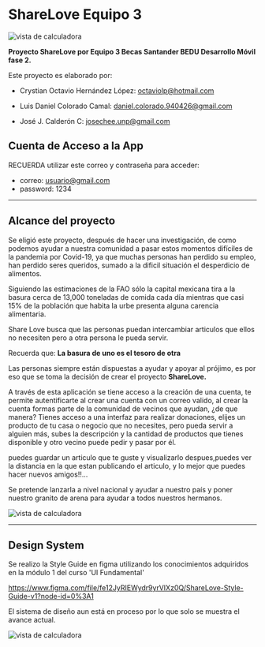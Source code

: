 # ShareLove  Equipo 3

![vista de calculadora](https://github.com/josechee/ShareLove/blob/dani/img/Logo-Sharelove.png)

<b>Proyecto ShareLove por Equipo 3  Becas Santander BEDU Desarrollo Móvil fase 2.</b>


Este proyecto es elaborado por:


- Crystian Octavio Hernández López: octaviolp@hotmail.com

- Luis Daniel Colorado Camal: daniel.colorado.940426@gmail.com

- José J. Calderón C: josechee.unp@gmail.com

## Cuenta de Acceso a la App

RECUERDA utilizar este correo y contraseña para acceder:

- correo: usuario@gmail.com
- password: 1234 




<hr>

## Alcance del proyecto

Se eligió este proyecto, después de hacer una investigación, de como podemos ayudar a nuestra comunidad a pasar estos momentos difíciles de la pandemia por Covid-19, ya que muchas personas han perdido su empleo, han perdido seres queridos, sumado a la dificil situación el desperdicio de alimentos.

Siguiendo las estimaciones de la FAO sólo la capital mexicana tira a la basura cerca de 13,000 toneladas de comida cada día mientras que casi 15% de la población que habita la urbe presenta alguna carencia alimentaria.

Share Love busca que las personas puedan intercambiar articulos que ellos no necesiten pero a otra persona le pueda servir.

Recuerda que: <b>La basura de uno es el tesoro de otra</b>

Las personas siempre están dispuestas a ayudar y apoyar al prójimo, es por eso que se toma la decisión de crear el proyecto <b> ShareLove. </b>


A través de esta aplicación se tiene acceso a la creación de una cuenta, te permite autentificarte  al crear una cuenta con un correo valido, al crear la cuenta formas parte de la comunidad de vecinos que ayudan, ¿de que manera? Tienes acceso a una interfaz para realizar donaciones, elijes un producto de tu casa o negocio que no necesites, pero pueda servir a alguien más, subes la descripción y la cantidad de productos que tienes disponible y otro vecino puede pedir y pasar por él.

puedes guardar un articulo que te guste y visualizarlo despues,puedes ver la distancia en la que estan publicando el articulo, y lo mejor que puedes hacer nuevos amigos!!...


Se pretende lanzarla a nivel nacional y ayudar a nuestro país y poner nuestro granito de arena para ayudar a todos nuestros hermanos.

![vista de calculadora](https://github.com/josechee/ShareLove/blob/dani/img/captura.jpeg)


<hr>

## Design System

Se realizo la Style Guide en figma utilizando los conocimientos adquiridos en la módulo 1 del curso 'UI Fundamental'

https://www.figma.com/file/fe12JyRIEWydr9yrVIXz0Q/ShareLove-Style-Guide-v1?node-id=0%3A1

El sistema de diseño aun está en proceso por lo que solo se muestra el avance actual.

![vista de calculadora](https://github.com/josechee/ShareLove/blob/dani/img/colores.png)



